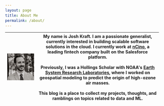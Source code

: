 ```yaml
---
layout: page
title: About Me
permalink: /about/
---
```


| <img src="../images/avatar.jpg" alt="Avatar"> | My name is Josh Kraft. I am a passionate generalist, currently interested in building scalable software solutions in the cloud. I currently work at <a href="https://www.ncino.com">nCino</a>, a leading fintech company built on the Salesforce platform.<br><br>Previously, I was a Hollings Scholar with NOAA's <a href="https://www.esrl.noaa.gov">Earth System Research Laboratories</a>, where I worked on geospatial modeling to predict the origin of high-ozone air masses.<br><br>This blog is a place to collect my projects, thoughts, and ramblings on topics related to data and ML.<br> |
|---------------|--------------------------------------------------------------------------------------------------------------------------------------------------------------------------------------------------------------------------------------------------------------------------------------------------------------------------------------------------------------------------------------------------------------------------------------------------------------------------------------------------------------------------------------------------------------------------------------------------------|